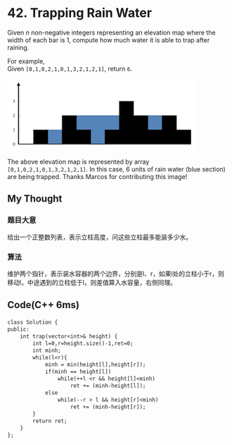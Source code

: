 # 42. Trapping Rain Water
Given *n* non-negative integers representing an elevation map where the width of each bar is 1, compute how much water it is able to trap after raining.

For example,   
Given `[0,1,0,2,1,0,1,3,2,1,2,1]`, return `6`.

![42](https://github.com/Holy-Shine/MarkdownPhotos/blob/master/leetcode/42.PNG?raw=true)

The above elevation map is represented by array `[0,1,0,2,1,0,1,3,2,1,2,1]`. In this case, 6 units of rain water (blue section) are being trapped. Thanks Marcos for contributing this image!

## My Thought
### 题目大意
给出一个正整数列表，表示立柱高度，问这些立柱最多能装多少水。

### 算法
维护两个指针，表示装水容器的两个边界，分别是l、r，如果l处的立柱小于r，则移动l，中途遇到的立柱低于l，则差值算入水容量，右侧同理。
## Code(C++ 6ms)

	class Solution {
    public:
        int trap(vector<int>& height) {
            int l=0,r=height.size()-1,ret=0;
            int minh;
            while(l<r){
                minh = min(height[l],height[r]);
                if(minh == height[l])
                    while(++l <r && height[l]<minh)
                        ret += (minh-height[l]);
                else
                    while(--r > l && height[r]<minh)
                        ret += (minh-height[r]);
            }
            return ret;
        }
    };
